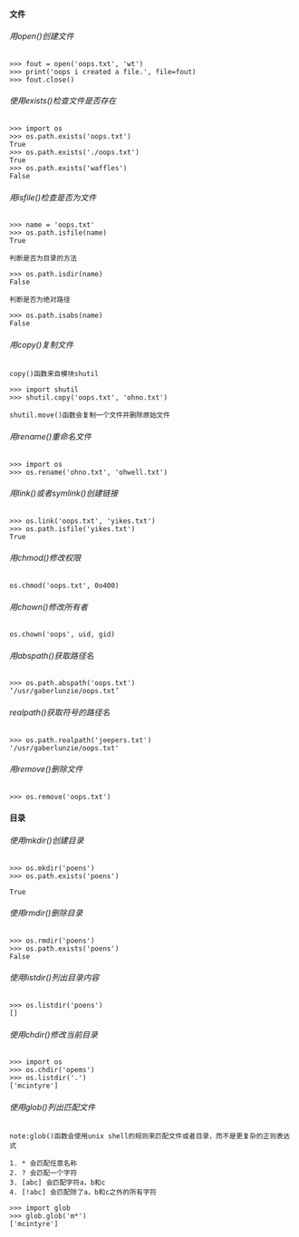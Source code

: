 #### 文件


###### 用open()创建文件
>

    >>> fout = open('oops.txt', 'wt')
    >>> print('oops i created a file.', file=fout)
    >>> fout.close()

###### 使用exists()检查文件是否存在
>

    >>> import os
    >>> os.path.exists('oops.txt')
    True
    >>> os.path.exists('./oops.txt')
    True
    >>> os.path.exists('waffles')
    False

###### 用isfile()检查是否为文件
>

    >>> name = 'oops.txt'
    >>> os.path.isfile(name)
    True

    判断是否为目录的方法

    >>> os.path.isdir(name)
    False

    判断是否为绝对路径

    >>> os.path.isabs(name)
    False

###### 用copy()复制文件
>

    copy()函数来自模块shutil

    >>> import shutil
    >>> shutil.copy('oops.txt', 'ohno.txt')

    shutil.move()函数会复制一个文件并删除原始文件

###### 用rename()重命名文件
>

    >>> import os
    >>> os.rename('ohno.txt', 'ohwell.txt')

###### 用link()或者symlink()创建链接
>

    >>> os.link('oops.txt', 'yikes.txt')
    >>> os.path.isfile('yikes.txt')
    True

###### 用chmod()修改权限
>

    os.chmod('oops.txt', 0o400)

###### 用chown()修改所有者
>

    os.chown('oops', uid, gid)

###### 用abspath()获取路径名
>

    >>> os.path.abspath('oops.txt')
    ‘/usr/gaberlunzie/oops.txt’

###### realpath()获取符号的路径名
>

    >>> os.path.realpath('jeepers.txt')
    '/usr/gaberlunzie/oops.txt'

###### 用remove()删除文件
>

    >>> os.remove('oops.txt')

#### 目录


###### 使用mkdir()创建目录
>

    >>> os.mkdir('poens')
    >>> os.path.exists('poens')

    True

###### 使用rmdir()删除目录
>

    >>> os.rmdir('poens')
    >>> os.path.exists('poens')
    False

###### 使用listdir()列出目录内容
>

    >>> os.listdir('poens')
    []

###### 使用chdir()修改当前目录
>

    >>> import os
    >>> os.chdir('opems')
    >>> os.listdir('.')
    ['mcintyre']

###### 使用glob()列出匹配文件
>

    note:glob()函数会使用unix shell的规则来匹配文件或者目录，而不是更复杂的正则表达式

    1. * 会匹配任意名称
    2. ? 会匹配一个字符
    3. [abc] 会匹配字符a，b和c
    4. [!abc] 会匹配除了a，b和c之外的所有字符

    >>> import glob
    >>> glob.glob('m*')
    ['mcintyre']
